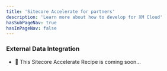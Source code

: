 ```yaml
---
title: 'Sitecore Accelerate for partners'
description: 'Learn more about how to develop for XM Cloud'
hasSubPageNav: true
hasInPageNav: false
---
```


### External Data Integration

- 🚀 This Sitecore Accelerate Recipe is coming soon...
